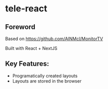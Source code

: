 # tele-react

## Foreword
Based on https://github.com/AINMcl/MonitorTV


Built with React + NextJS


## Key Features:

- Programatically created layouts
- Layouts are stored in the browser